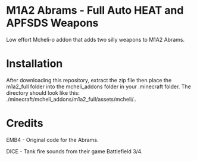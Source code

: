 # M1A2 Abrams - Full Auto HEAT and APFSDS Weapons

Low effort Mcheli-o addon that adds two silly weapons to M1A2 Abrams.

# Installation

After downloading this repository, extract the zip file then place the m1a2_full folder into the mcheli_addons folder in your .minecraft folder.
The directory should look like this: ./minecraft/mcheli_addons/m1a2_full/assets/mcheli/..

# Credits

EMB4 - Original code for the Abrams.

DICE - Tank fire sounds from their game Battlefield 3/4.
